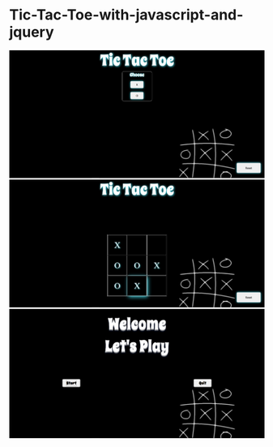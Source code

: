 # Tic-Tac-Toe-with-javascript-and-jquery
<img src="project%20images/Screenshot%20(112).png">

<img src="project%20images/Screenshot%20(113).png">

<img src="project%20images/Screenshot%20(117).png">
